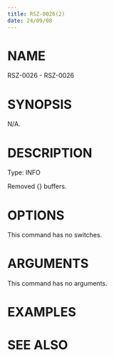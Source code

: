 ```yaml
---
title: RSZ-0026(2)
date: 24/09/08
---
```


# NAME

RSZ-0026 - RSZ-0026

# SYNOPSIS

N/A.

# DESCRIPTION

Type: INFO

Removed {} buffers.

# OPTIONS

This command has no switches.

# ARGUMENTS

This command has no arguments.

# EXAMPLES

# SEE ALSO
